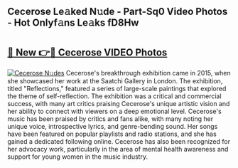## Cecerose Le𝚊ked N𝚞de - Part-Sq0 Video Photos - Hot Onlyf𝚊ns Le𝚊ks fD8Hw

# <h2><a href="http://ab102.deff.icu/?id=Cecerose">🔗 New 👉🔴 Cecerose VIDEO Photos</a></h2>

[![Cecerose N𝚞des](https://i.imgur.com/rIISA9y.gif)](http://ab102.deff.icu/?id=Cecerose)
Cecerose's breakthrough exhibition came in 2015, when she showcased her work at the Saatchi Gallery in London. The exhibition, titled "Reflections," featured a series of large-scale paintings that explored the theme of self-reflection. The exhibition was a critical and commercial success, with many art critics praising Cecerose's unique artistic vision and her ability to connect with viewers on a deep emotional level. Cecerose's music has been praised by critics and fans alike, with many noting her unique voice, introspective lyrics, and genre-bending sound. Her songs have been featured on popular playlists and radio stations, and she has gained a dedicated following online. Cecerose has also been recognized for her advocacy work, particularly in the area of mental health awareness and support for young women in the music industry.

